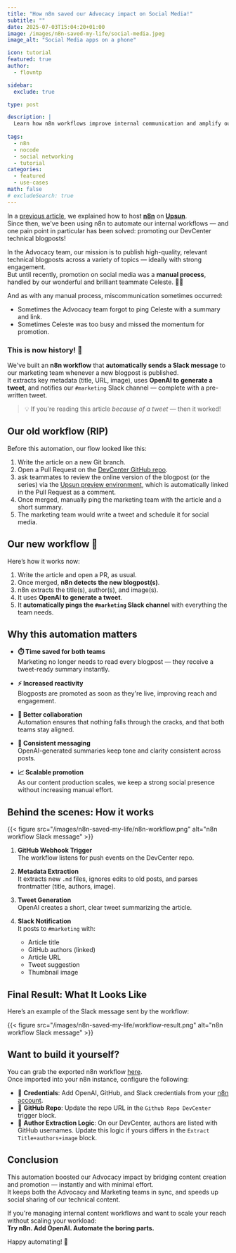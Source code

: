 ```yaml
---
title: "How n8n saved our Advocacy impact on Social Media!"
subtitle: ""
date: 2025-07-03T15:04:20+01:00
image: /images/n8n-saved-my-life/social-media.jpeg
image_alt: "Social Media apps on a phone"

icon: tutorial
featured: true
author:
  - flovntp

sidebar:
  exclude: true

type: post

description: |
  Learn how n8n workflows improve internal communication and amplify our Advocacy social media impact.
  
tags:
  - n8n
  - nocode
  - social networking
  - tutorial
categories:
  - featured
  - use-cases
math: false
# excludeSearch: true
---
```

In a [previous article](/posts/nocode-n8n/), we explained how to host [**n8n**](https://n8n.io/) on [**Upsun**](https://www.upsun.com).  
Since then, we've been using n8n to automate our internal workflows — and one pain point in particular has been solved: promoting our DevCenter technical blogposts!

In the Advocacy team, our mission is to publish high-quality, relevant technical blogposts across a variety of topics — ideally with strong engagement.  
But until recently, promotion on social media was a **manual process**, handled by our wonderful and brilliant teammate Celeste. 🧠💪

And as with any manual process, miscommunication sometimes occurred:
- Sometimes the Advocacy team forgot to ping Celeste with a summary and link.
- Sometimes Celeste was too busy and missed the momentum for promotion.

### This is now history! 🚀

We've built an **n8n workflow** that **automatically sends a Slack message** to our marketing team whenever a new blogpost is published.  
It extracts key metadata (title, URL, image), uses **OpenAI to generate a tweet**, and notifies our `#marketing` Slack channel — complete with a pre-written tweet.

> 💡 If you're reading this article *because of a tweet* — then it worked!

## Our old workflow (RIP)

Before this automation, our flow looked like this:
1. Write the article on a new Git branch.
2. Open a Pull Request on the [DevCenter GitHub repo](https://github.com/upsun/devcenter).
3. ask teammates to review the online version of the blogpost (or the series) via the [Upsun preview environment](https://docs.upsun.com/glossary.html#preview-environment), which is automatically linked in the Pull Request as a comment.
4. Once merged, manually ping the marketing team with the article and a short summary.
5. The marketing team would write a tweet and schedule it for social media.

## Our new workflow 🎉

Here’s how it works now:
1. Write the article and open a PR, as usual.
2. Once merged, **n8n detects the new blogpost(s)**.
3. n8n extracts the title(s), author(s), and image(s).
4. It uses **OpenAI to generate a tweet**.
5. It **automatically pings the `#marketing` Slack channel** with everything the team needs.

## Why this automation matters

- **⏱️ Time saved for both teams**  
  Marketing no longer needs to read every blogpost — they receive a tweet-ready summary instantly.

- **⚡ Increased reactivity**  
  Blogposts are promoted as soon as they're live, improving reach and engagement.

- **🤝 Better collaboration**  
  Automation ensures that nothing falls through the cracks, and that both teams stay aligned.

- **📢 Consistent messaging**  
  OpenAI-generated summaries keep tone and clarity consistent across posts.

- **📈 Scalable promotion**  
  As our content production scales, we keep a strong social presence without increasing manual effort.

## Behind the scenes: How it works

{{< figure src="/images/n8n-saved-my-life/n8n-workflow.png" alt="n8n workflow Slack message" >}}

1. **GitHub Webhook Trigger**  
   The workflow listens for push events on the DevCenter repo.

2. **Metadata Extraction**  
   It extracts new `.md` files, ignores edits to old posts, and parses frontmatter (title, authors, image).

3. **Tweet Generation**  
   OpenAI creates a short, clear tweet summarizing the article.

4. **Slack Notification**  
   It posts to `#marketing` with:
    - Article title
    - GitHub authors (linked)
    - Article URL
    - Tweet suggestion
    - Thumbnail image


## Final Result: What It Looks Like

Here’s an example of the Slack message sent by the workflow:

{{< figure src="/images/n8n-saved-my-life/workflow-result.png" alt="n8n workflow Slack message" >}}

## Want to build it yourself?

You can grab the exported n8n workflow [here](#TODO).  
Once imported into your n8n instance, configure the following:

- 🔑 **Credentials**: Add OpenAI, GitHub, and Slack credentials from your [n8n account](https://docs.n8n.io/credentials/).
- 🔗 **GitHub Repo**: Update the repo URL in the `Github Repo DevCenter` trigger block.
- 👤 **Author Extraction Logic**: On our DevCenter, authors are listed with GitHub usernames. Update this logic if yours differs in the `Extract Title+authors+image` block.

## Conclusion

This automation boosted our Advocacy impact by bridging content creation and promotion — instantly and with minimal effort.  
It keeps both the Advocacy and Marketing teams in sync, and speeds up social sharing of our technical content.

If you're managing internal content workflows and want to scale your reach without scaling your workload:  
**Try n8n. Add OpenAI. Automate the boring parts.**

Happy automating! 🚀
